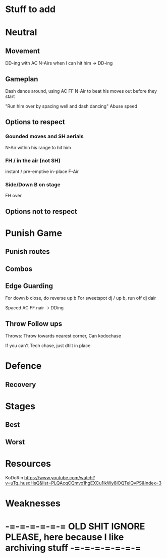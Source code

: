 # Stuff to add


# Neutral

## Movement
DD-ing with AC N-Airs when I can hit him -> DD-ing

## Gameplan
Dash dance around, using AC FF N-Air to beat his moves out before they start

"Run him over by spacing well and dash dancing"
Abuse speed

## Options to respect

### Gounded moves and SH aerials
N-Air within his range to hit him

### FH / in the air (not SH)
instant / pre-emptive in-place F-Air

### Side/Down B on stage
FH over

## Options not to respect


# Punish Game

## Punish routes


## Combos


## Edge Guarding
For down b close, do reverse up b
For sweetspot dj / up b, run off dj dair

Spaced AC FF nair -> DDing

## Throw Follow ups
Throws:
Throw towards nearest corner,
Can kodochase

If you can't Tech chase, just dtilt in place



# Defence

## Recovery


# Stages

## Best

## Worst


# Resources
KoDoRin
https://www.youtube.com/watch?v=uTq_husdHsQ&list=PLQAcqCQmvo1hgEXCu1ikWy8lOQTelQvPS&index=3

# Weaknesses


# -=-=-=-=-=-= OLD SHIT IGNORE PLEASE, here because I like archiving stuff -=-=-=-=-=-=-=